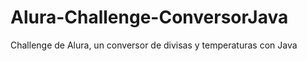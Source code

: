 # Alura-Challenge-ConversorJava
Challenge de Alura, un conversor de divisas y temperaturas con Java

